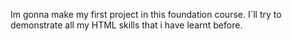 Im gonna make my first project in this foundation course. I`ll try to demonstrate all my HTML skills that i have learnt before.